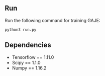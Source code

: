 
## Run
Run the following command for training GAJE:

    python3 run.py 

## Dependencies

* Tensorflow == 1.11.0
* Scipy == 1.1.0
* Numpy == 1.16.2
